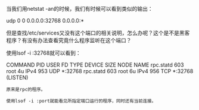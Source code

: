 当我们用netstat -an的时候，我们有时候可以看到类似的输出：

udp 0 0 0.0.0.0:32768 0.0.0.0:*

但是查找/etc/services又没有这个端口的相关说明，怎么办呢？这个是不是黑客程序？有没有办法查看究竟什么程序监听在这个端口？

使用lsof -i :32768就可以看到：

COMMAND PID USER FD TYPE DEVICE SIZE NODE NAME
            rpc.statd 603 root 4u IPv4 953 UDP *:32768
                        rpc.statd 603 root 6u IPv4 956 TCP *:32768 (LISTEN)

    原来是rpc的程序。

    使用lsof -i :port就能看见所指定端口运行的程序，同时还有当前连接。
